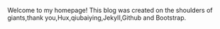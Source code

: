  Welcome to my homepage! 
 This blog was created on the shoulders of giants,thank you,Hux,qiubaiying,JekyII,Github and Bootstrap.
